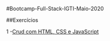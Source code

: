 #Bootcamp-Full-Stack-IGTI-Maio-2020

##Exercícios
<p>1 -<a href="https://github.com/thiagorcode/Bootcamp-Full-Stack-IGTI/tree/master/Módulo-1/JavaSript-Crud">Crud com HTML, CSS e JavaScript</a></p>
